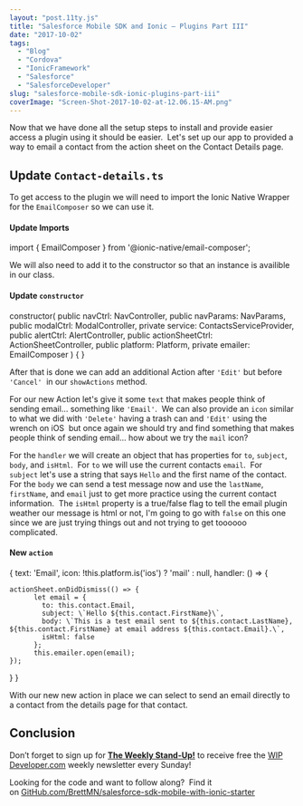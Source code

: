```yaml
---
layout: "post.11ty.js"
title: "Salesforce Mobile SDK and Ionic – Plugins Part III"
date: "2017-10-02"
tags: 
  - "Blog"
  - "Cordova"
  - "IonicFramework"
  - "Salesforce"
  - "SalesforceDeveloper"
slug: "salesforce-mobile-sdk-ionic-plugins-part-iii"
coverImage: "Screen-Shot-2017-10-02-at-12.06.15-AM.png"
---
```


Now that we have done all the setup steps to install and provide easier access a plugin using it should be easier.  Let's set up our app to provided a way to email a contact from the action sheet on the Contact Details page.

## Update `Contact-details.ts`

To get access to the plugin we will need to import the Ionic Native Wrapper for the `EmailComposer` so we can use it.

#### Update Imports

import { EmailComposer } from '@ionic-native/email-composer';

We will also need to add it to the constructor so that an instance is availible in our class.

#### Update `constructor`

constructor(
  public navCtrl: NavController,
  public navParams: NavParams,
  public modalCtrl: ModalController,
  private service: ContactsServiceProvider,
  public alertCtrl: AlertController,
  public actionSheetCtrl: ActionSheetController,
  public platform: Platform,
  private emailer: EmailComposer
) { }

After that is done we can add an additional Action after `'Edit'` but before `'Cancel'`  in our `showActions` method.

For our new Action let's give it some `text` that makes people think of sending email... something like `'Email'`.  We can also provide an `icon` similar to what we did with `'Delete'` having a trash can and `'Edit'` using the wrench on iOS  but once again we should try and find something that makes people think of sending email... how about we try the `mail` icon?

For the `handler` we will create an object that has properties for `to`, `subject`, `body`, and `isHtml`.  For `to` we will use the current contacts `email`.  For `subject` let's use a string that says `Hello` and the first name of the contact.  For the `body` we can send a test message now and use the `lastName`, `firstName`, and `email` just to get more practice using the current contact information.  The `isHtml` property is a true/false flag to tell the email plugin weather our message is html or not, I'm going to go with `false` on this one since we are just trying things out and not trying to get toooooo complicated.

#### New `action`

{
  text: 'Email',
  icon: !this.platform.is('ios') ? 'mail' : null,
  handler: () => {

    actionSheet.onDidDismiss(() => {
          let email = {
            to: this.contact.Email,
            subject: \`Hello ${this.contact.FirstName}\`,
            body: \`This is a test email sent to ${this.contact.LastName}, ${this.contact.FirstName} at email address ${this.contact.Email}.\`,
            isHtml: false
          };
          this.emailer.open(email);
    });
  }
}

With our new new action in place we can select to send an email directly to a contact from the details page for that contact.

## Conclusion

Don’t forget to sign up for [**The Weekly Stand-Up!**](https://wipdeveloper.wpcomstaging.com/newsletter/) to receive free the [WIP Developer.com](https://wipdeveloper.wpcomstaging.com/) weekly newsletter every Sunday!

Looking for the code and want to follow along?  Find it on [GitHub.com/BrettMN/salesforce-sdk-mobile-with-ionic-starter](https://github.com/BrettMN/salesforce-sdk-mobile-with-ionic-starter)
